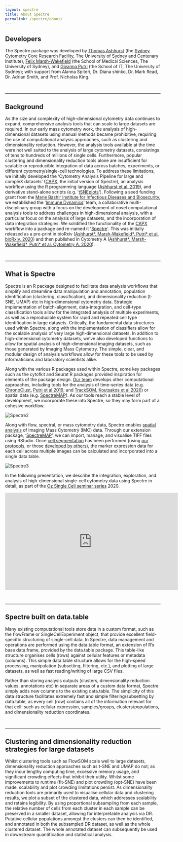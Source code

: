 ```yaml
---
layout: spectre
title: About Spectre
permalink: /spectre/about/
---
```


## Developers

The Spectre package was developed by [Thomas Ashhurst](https://immunedynamics.github.io/thomas-ashhurst/) (the [Sydney Cytometry Core Research Facility](https://sydneycytometry.org.au/), The University of Sydney and Centenary Institute), [Felix Marsh-Wakefield](https://immunedynamics.github.io/felix-marsh-wakefield/) (the School of Medical Sciences, The University of Sydney), and [Givanna Putri](https://immunedynamics.github.io/givanna-putri/) (the School of IT, The University of Sydney); with support from Alanna Spiteri, Dr. Diana shinko, Dr. Mark Read, Dr. Adrian Smith, and Prof. Nicholas King.

<br />

---

## Background

As the size and complexity of high-dimensional cytometry data continues to expand, comprehensive analysis tools that can scale to large datasets are required. In our early mass cytometry work, the analysis of high-dimensional datasets using manual methods became prohibitive, requiring the use of computational analysis approaches, such as clustering and dimensionality reduction. However, the analysis tools available at the time were not well suited to the analysis of large cytometry datasets, consistings of tens to hundreds of millions of single cells. Furthermore, popular clustering and dimensionality reduction tools alone are insufficient for scalable or reproducible integration of data across batches, experiments, or different cytometry/single-cell technologies. To address these limitations, we initially developed the ‘Cytometry Analysis Pipeline for large and compleX datasets’ ([CAPX](https://github.com/sydneycytometry/CAPX), the initial version of Spectre), an analysis workflow using the R programming language ([Ashhurst et al. 2019](https://link.springer.com/protocol/10.1007/978-1-4939-9454-0_12)), and derivative stand-alone scripts (e.g. '[tSNEplots](https://github.com/sydneycytometry/tSNEplots)'). Following a seed funding grant from the [Marie Bashir Institute for Infectious Diseases and Biosecurity](https://www.sydney.edu.au/marie-bashir-institute/), we established the ‘[Immune Dynamics](https://immunedynamics.io/team)’ team, a collaborative multi-disciplinary group with a focus on the development of novel computational analysis tools to address challenges in high-dimensional analysis, with a particular focus on the analysis of large datasets, and the incorporation of data integration strategies. We solidified the functionality of the [CAPX](https://github.com/sydneycytometry/CAPX) workflow into a package and re-named it '[Spectre](https://immunedynamics.io/spectre/)'. This was initially released as a pre-print in bioRxiv ([Ashhurst\*, Marsh-Wakefield\*, Putri\* et al. bioRxiv. 2020](https://www.biorxiv.org/content/10.1101/2020.10.22.349563v1.abstract)) and then published in Cytometry A ([Ashhurst\*, Marsh-Wakefield\*, Putri\* et al. Cytometry A. 2020](https://doi.org/10.1002/cyto.a.24350)).

<!--<span class="__dimensions_badge_embed__" data-id="pub.1132092846" data-hide-zero-citations="true" data-legend="always" data-style="small_circle"></span><script async src="https://badge.dimensions.ai/badge.js" charset="utf-8"></script>
<p> </p>-->

<!--<div style="margin-left: 30px"><a href="https://www.biorxiv.org/content/10.1101/2020.10.22.349563v1.abstract">Ashhurst*, Marsh-Wakefield*, Putri* et al. bioRxiv. 2020</a></div>
<p> </p>
<script type="text/javascript" src="https://d1bxh8uas1mnw7.cloudfront.net/assets/embed.js"></script><div data-badge-details="right" data-badge-type="donut" data-altmetric-id="92965811" data-hide-no-mentions="true" class="altmetric-embed" style="margin-left: 30px"></div>
<p> </p>-->

<!--<blockquote class="twitter-tweet tw-align-center"><p lang="en" dir="ltr">Thrilled to announce our preprint is out on bioRxiv: <a href="https://t.co/YebSZu94Yq">https://t.co/YebSZu94Yq</a>. Here we present Spectre, an R package that enables comprehensive end-to-end integration and analysis of high-dimensional cytometry data from different batches or experiments. <a href="https://t.co/l1crJst3lO">https://t.co/l1crJst3lO</a> <a href="https://t.co/hcs2rZd8Lk">https://t.co/hcs2rZd8Lk</a> <a href="https://t.co/IX4sa9K9Jf">pic.twitter.com/IX4sa9K9Jf</a></p>&mdash; Dr Thomas Ashhurst (@TomAsh_1) <a href="https://twitter.com/TomAsh_1/status/1320551790199275520?ref_src=twsrc%5Etfw">October 26, 2020</a></blockquote> <script async src="https://platform.twitter.com/widgets.js" charset="utf-8"></script>-->

<br />

---

## What is Spectre

Spectre is an R package designed to facilitate data analysis workflows that simplify and streamline data manipulation and annotation, population identification (clustering, classification), and dimensionality reduction (t-SNE, UMAP) etc in high-dimensional cytometry data. Strategic implementation of batch-alignment, data-integration, and cell-type classification tools allow for the integrated analysis of multiple experiments, as well as a reproducible system for rapid and repeated cell type identification in large datasets. Critically, the fundamental data structures used within Spectre, along with the implementation of classifiers allow for the scalable analysis of very large high-dimensional datasets. In addition to high-dimensional cytometry datasets, we’ve also developed functions to allow for spatial analysis of high-dimensional imaging datasets, such as those generated by Imaging Mass Cytometry. The simple, clear, and modular design of analysis workflows allow for these tools to be used by informaticians and laboratory scientists alike. 

Along with the various R packages used within Spectre, some key packages such as the cytofkit and Seurat R packages provided inspiration for elements of the package design. [Our team](https://immunedynamics.io/team) develops other computational approaches, including tools for the analysis of time-series data (e.g. [ChronoClust](https://github.com/ghar1821/Chronoclust), [Putri et al 2019](https://www.sciencedirect.com/science/article/pii/S0950705119300796); and [TrackSOM](https://github.com/ghar1821/TrackSOM), [Koutsakos et al 2020](https://www.cell.com/cell-reports-medicine/fulltext/S2666-3791(21)00019-7)) or spatial data (e.g. [SpectreMAP](https://immunedynamics.io/spectre/spatial/)). As our tools reach a stable level of development, we incorporate these into Spectre, so they may form part of a cohesive workflow.

![Spectre2](https://raw.githubusercontent.com/tomashhurst/tomashhurst.github.io/master/images/Clusters%20wide.png)

Along with flow, spectral, or mass cytometry data, Spectre enables [spatial analysis](https://immunedynamics.github.io/spectre/spatial/) of Imaging Mass Cytometry (IMC) data. Through our extension package, ‘[SpectreMAP](https://immunedynamics.github.io/spectre/spatial/)’, we can import, manage, and visualise TIFF files using RStudio. Once [cell segmentation](https://immunedynamics.github.io/spectre/spatial/) has been performed (using [our protocols](https://immunedynamics.github.io/spectre/spatial/), or those [developed by others](https://immunedynamics.github.io/spectre/spatial/)), the marker expression data for each cell across multiple images can be calculated and incorporated into a single data.table.

![Spectre3](https://wiki.centenary.org.au/download/attachments/172228252/image2021-2-25_22-32-15.png?version=1&modificationDate=1614252735692&api=v2)

In the following presentation, we describe the integration, exploration, and analysis of high-dimensional single-cell cytometry data using Spectre in detail, as part of the [Oz Single Cell seminar series](https://youtu.be/poEDERGXrQw?t=3151) 2020.

<p align="center"><iframe width="560" height="315" src="https://www.youtube.com/embed/poEDERGXrQw?start=3151" frameborder="0" allow="accelerometer; autoplay; clipboard-write; encrypted-media; gyroscope; picture-in-picture" allowfullscreen></iframe></p>

<br />

---

## Spectre built on data.table

Many existing computational tools store data in a custom format, such as the flowFrame or SingleCellExperiment object, that provide excellent field-specific structuring of single-cell data. In Spectre, data management and operations are performed using the data.table format, an extension of R’s base data.frame, provided by the data.table package. This table-like structure organises cells (rows) against cellular features or metadata (columns). This simple data.table structure allows for the high-speed processing, manipulation (subsetting, filtering, etc.), and plotting of large datasets, as well as fast reading/writing of large CSV files.

Rather than storing analysis outputs (clusters, dimensionality reduction values, annotations etc) in separate areas of a custom data format, Spectre simply adds new columns to the existing data.table. The simplicity of this data structure facilitates extremely fast and simple filtering/subsetting by data.table, as every cell (row) contains all of the information relevant for that cell: such as cellular expression, samples/groups, clusters/populations, and dimensionality reduction coordinates.

<br />

---

## Clustering and dimensionality reduction strategies for large datasets

Whilst clustering tools such as FlowSOM scale well to large datasets, dimensionality reduction approaches such as t-SNE and UMAP do not; as they incur lengthy computing time, excessive memory usage, and significant crowding effects that inhibit their utility. Whilst some improvements to runtime (flt-SNE) and plot crowding (opt-SNE) have been made, scalability and plot crowding limitations persist. As dimensionality reduction tools are primarily used to visualise cellular data and clustering results, we plot a subset of the clustered data, which addresses scalability and retains legibility. By using proportional subsampling from each sample, the relative number of cells from each cluster in each sample can be preserved in a smaller dataset, allowing for interpretable analysis via DR. Putative cellular populations amongst the clusters can then be identified, and annotated in both the subsampled DR dataset, as well as the whole clustered dataset. The whole annotated dataset can subsequently be used in downstream quantification and statistical analysis.

<br />
